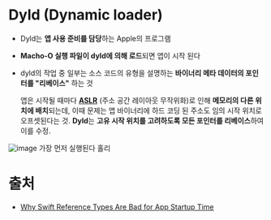 # Dyld (Dynamic loader)

- Dyld는 **앱 사용 준비를 담당**하는 Apple의 프로그램

- **Macho-O 실행 파일이 dyld에 의해 로드**되면 앱이 시작 된다

- dyld의 작업 중 일부는 소스 코드의 유형을 설명하는 **바이너리 메타 데이터의 포인터를 "리베이스"** 하는 것

  앱은 시작될 때마다 **[ASLR](https://github.com/sujinnaljin/TIL/blob/master/ASLR%20(Address%20space%20layout%20randomization).md)** (주소 공간 레이아웃 무작위화)로 인해 **메모리의 다른 위치에 배치**되는데, 이때 문제는 앱 바이너리에 하드 코딩 된 주소도 임의 시작 위치로 오프셋된다는 것. **Dyld**는 **고유 시작 위치를 고려하도록 모든 포인터를 리베이스**하여 이를 수정. 

![image](https://user-images.githubusercontent.com/20410193/117299481-8f361f80-aeb3-11eb-881b-f361536e0a43.png)
가장 먼저 실행된다 홀리
# 출처

- [Why Swift Reference Types Are Bad for App Startup Time](https://medium.com/geekculture/why-swift-reference-types-are-bad-for-app-startup-time-90fbb25237fc)
